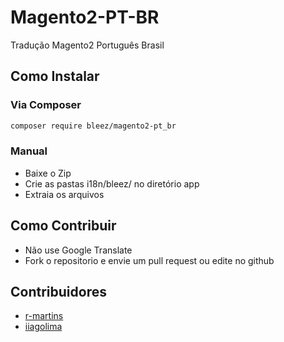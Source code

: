 # Magento2-PT-BR
Tradução Magento2 Português Brasil

## Como Instalar

### Via Composer

```sh
composer require bleez/magento2-pt_br
```

### Manual 

- Baixe o Zip
- Crie as pastas i18n/bleez/ no diretório app
- Extraia os arquivos

## Como Contribuir

- Não use Google Translate
- Fork o repositorio e envie um pull request ou edite no github

## Contribuidores

- [r-martins](https://github.com/r-martins)
- [iiagolima](https://github.com/iiagolima)
